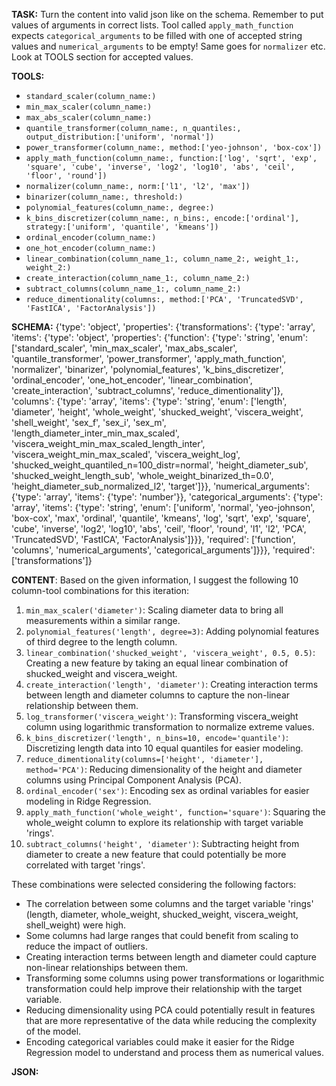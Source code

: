 **TASK:**
Turn the content into valid json like on the schema.
Remember to put values of arguments in correct lists.
Tool called `apply_math_function` expects `categorical_arguments` to be filled with one of accepted string values and `numerical_arguments` to be empty! Same goes for `normalizer` etc. Look at TOOLS section for accepted values.

**TOOLS:**
- `standard_scaler(column_name:)`
- `min_max_scaler(column_name:)`
- `max_abs_scaler(column_name:)`
- `quantile_transformer(column_name:, n_quantiles:, output_distribution:['uniform', 'normal'])`
- `power_transformer(column_name:, method:['yeo-johnson', 'box-cox'])`
- `apply_math_function(column_name:, function:['log', 'sqrt', 'exp', 'square', 'cube', 'inverse', 'log2', 'log10', 'abs', 'ceil', 'floor', 'round'])`
- `normalizer(column_name:, norm:['l1', 'l2', 'max'])`
- `binarizer(column_name:, threshold:)`
- `polynomial_features(column_name:, degree:)`
- `k_bins_discretizer(column_name:, n_bins:, encode:['ordinal'], strategy:['uniform', 'quantile', 'kmeans'])`
- `ordinal_encoder(column_name:)`
- `one_hot_encoder(column_name:)`
- `linear_combination(column_name_1:, column_name_2:, weight_1:, weight_2:)`
- `create_interaction(column_name_1:, column_name_2:)`
- `subtract_columns(column_name_1:, column_name_2:)`
- `reduce_dimentionality(columns:, method:['PCA', 'TruncatedSVD', 'FastICA', 'FactorAnalysis'])`

**SCHEMA:**
{'type': 'object', 'properties': {'transformations': {'type': 'array', 'items': {'type': 'object', 'properties': {'function': {'type': 'string', 'enum': ['standard_scaler', 'min_max_scaler', 'max_abs_scaler', 'quantile_transformer', 'power_transformer', 'apply_math_function', 'normalizer', 'binarizer', 'polynomial_features', 'k_bins_discretizer', 'ordinal_encoder', 'one_hot_encoder', 'linear_combination', 'create_interaction', 'subtract_columns', 'reduce_dimentionality']}, 'columns': {'type': 'array', 'items': {'type': 'string', 'enum': ['length', 'diameter', 'height', 'whole_weight', 'shucked_weight', 'viscera_weight', 'shell_weight', 'sex_f', 'sex_i', 'sex_m', 'length_diameter_inter_min_max_scaled', 'viscera_weight_min_max_scaled_length_inter', 'viscera_weight_min_max_scaled', 'viscera_weight_log', 'shucked_weight_quantiled_n=100_distr=normal', 'height_diameter_sub', 'shucked_weight_length_sub', 'whole_weight_binarized_th=0.0', 'height_diameter_sub_normalized_l2', 'target']}}, 'numerical_arguments': {'type': 'array', 'items': {'type': 'number'}}, 'categorical_arguments': {'type': 'array', 'items': {'type': 'string', 'enum': ['uniform', 'normal', 'yeo-johnson', 'box-cox', 'max', 'ordinal', 'quantile', 'kmeans', 'log', 'sqrt', 'exp', 'square', 'cube', 'inverse', 'log2', 'log10', 'abs', 'ceil', 'floor', 'round', 'l1', 'l2', 'PCA', 'TruncatedSVD', 'FastICA', 'FactorAnalysis']}}}, 'required': ['function', 'columns', 'numerical_arguments', 'categorical_arguments']}}}, 'required': ['transformations']}

**CONTENT**:
 Based on the given information, I suggest the following 10 column-tool combinations for this iteration:

1. `min_max_scaler('diameter')`: Scaling diameter data to bring all measurements within a similar range.
2. `polynomial_features('length', degree=3)`: Adding polynomial features of third degree to the length column.
3. `linear_combination('shucked_weight', 'viscera_weight', 0.5, 0.5)`: Creating a new feature by taking an equal linear combination of shucked_weight and viscera_weight.
4. `create_interaction('length', 'diameter')`: Creating interaction terms between length and diameter columns to capture the non-linear relationship between them.
5. `log_transformer('viscera_weight')`: Transforming viscera_weight column using logarithmic transformation to normalize extreme values.
6. `k_bins_discretizer('length', n_bins=10, encode='quantile')`: Discretizing length data into 10 equal quantiles for easier modeling.
7. `reduce_dimentionality(columns=['height', 'diameter'], method='PCA')`: Reducing dimensionality of the height and diameter columns using Principal Component Analysis (PCA).
8. `ordinal_encoder('sex')`: Encoding sex as ordinal variables for easier modeling in Ridge Regression.
9. `apply_math_function('whole_weight', function='square')`: Squaring the whole_weight column to explore its relationship with target variable 'rings'.
10. `subtract_columns('height', 'diameter')`: Subtracting height from diameter to create a new feature that could potentially be more correlated with target 'rings'.

These combinations were selected considering the following factors:
- The correlation between some columns and the target variable 'rings' (length, diameter, whole_weight, shucked_weight, viscera_weight, shell_weight) were high.
- Some columns had large ranges that could benefit from scaling to reduce the impact of outliers.
- Creating interaction terms between length and diameter could capture non-linear relationships between them.
- Transforming some columns using power transformations or logarithmic transformation could help improve their relationship with the target variable.
- Reducing dimensionality using PCA could potentially result in features that are more representative of the data while reducing the complexity of the model.
- Encoding categorical variables could make it easier for the Ridge Regression model to understand and process them as numerical values.

**JSON:**
